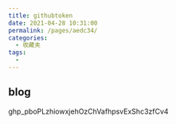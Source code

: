 ```yaml
---
title: githubtoken
date: 2021-04-28 10:31:00
permalink: /pages/aedc34/
categories:
  - 收藏夹
tags:
  - 
---
```


## blog

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